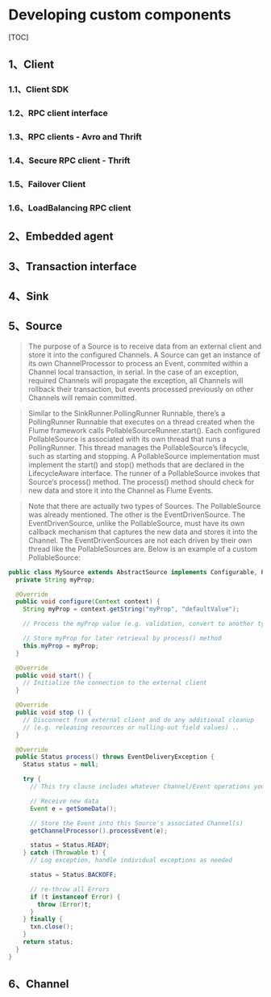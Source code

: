# Developing custom components

[TOC]

## 1、Client

### 1.1、Client SDK

### 1.2、RPC client interface

### 1.3、RPC clients - Avro and Thrift

### 1.4、Secure RPC client - Thrift

### 1.5、Failover Client

### 1.6、LoadBalancing RPC client

## 2、Embedded agent

## 3、Transaction interface

## 4、Sink

## 5、Source

> The purpose of a Source is to receive data from an external client and store it into the configured Channels. A Source can get an instance of its own ChannelProcessor to process an Event, commited within a Channel local transaction, in serial. In the case of an exception, required Channels will propagate the exception, all Channels will rollback their transaction, but events processed previously on other Channels will remain committed.

> Similar to the SinkRunner.PollingRunner Runnable, there’s a PollingRunner Runnable that executes on a thread created when the Flume framework calls PollableSourceRunner.start(). Each configured PollableSource is associated with its own thread that runs a PollingRunner. This thread manages the PollableSource’s lifecycle, such as starting and stopping. A PollableSource implementation must implement the start() and stop() methods that are declared in the LifecycleAware interface. The runner of a PollableSource invokes that Source‘s process() method. The process() method should check for new data and store it into the Channel as Flume Events.

> Note that there are actually two types of Sources. The PollableSource was already mentioned. The other is the EventDrivenSource. The EventDrivenSource, unlike the PollableSource, must have its own callback mechanism that captures the new data and stores it into the Channel. The EventDrivenSources are not each driven by their own thread like the PollableSources are. Below is an example of a custom PollableSource:

```java
public class MySource extends AbstractSource implements Configurable, PollableSource {
  private String myProp;

  @Override
  public void configure(Context context) {
    String myProp = context.getString("myProp", "defaultValue");

    // Process the myProp value (e.g. validation, convert to another type, ...)

    // Store myProp for later retrieval by process() method
    this.myProp = myProp;
  }

  @Override
  public void start() {
    // Initialize the connection to the external client
  }

  @Override
  public void stop () {
    // Disconnect from external client and do any additional cleanup
    // (e.g. releasing resources or nulling-out field values) ..
  }

  @Override
  public Status process() throws EventDeliveryException {
    Status status = null;

    try {
      // This try clause includes whatever Channel/Event operations you want to do

      // Receive new data
      Event e = getSomeData();

      // Store the Event into this Source's associated Channel(s)
      getChannelProcessor().processEvent(e);

      status = Status.READY;
    } catch (Throwable t) {
      // Log exception, handle individual exceptions as needed

      status = Status.BACKOFF;

      // re-throw all Errors
      if (t instanceof Error) {
        throw (Error)t;
      }
    } finally {
      txn.close();
    }
    return status;
  }
}
```

## 6、Channel